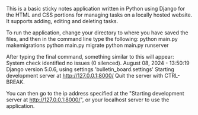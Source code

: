 This is a basic sticky notes application written in Python using Django for the HTML and CSS portions for managing tasks on a locally hosted website. It supports adding, editing and deleting tasks.

To run the application, change your directory to where you have saved the files, and then in the command line type the following:
python main.py makemigrations
python main.py migrate
python main.py runserver

After typing the final command, something similar to this will appear:
System check identified no issues (0 silenced).
August 08, 2024 - 13:50:19
Django version 5.0.6, using settings 'bulletin_board.settings'
Starting development server at http://127.0.0.1:8000/
Quit the server with CTRL-BREAK.

You can then go to the ip address specified at the "Starting development server at http://127.0.0.1:8000/", or your localhost server to use the application.
